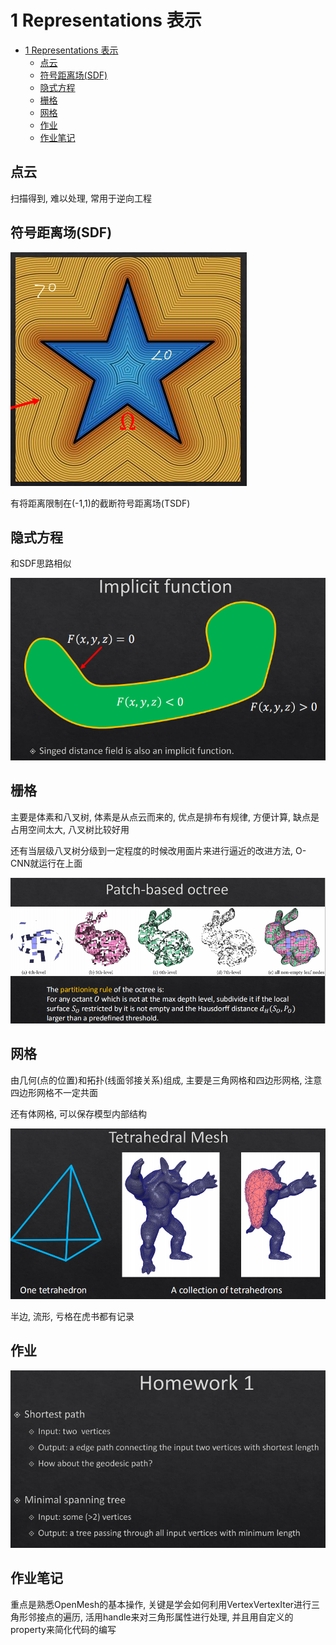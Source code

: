 # 1 Representations 表示

- [1 Representations 表示](#1-representations-表示)
  - [点云](#点云)
  - [符号距离场(SDF)](#符号距离场sdf)
  - [隐式方程](#隐式方程)
  - [栅格](#栅格)
  - [网格](#网格)
  - [作业](#作业)
  - [作业笔记](#作业笔记)

## 点云

扫描得到, 难以处理, 常用于逆向工程

## 符号距离场(SDF)

![picture 1](Media/54249734da85bc371489a24002ef996b378643cc149743de8570d6b2c9d25ef9.png)  

有将距离限制在(-1,1)的截断符号距离场(TSDF)

## 隐式方程

和SDF思路相似

![picture 2](Media/adfa5244c079b139abb1f6ff4262413843ed0a0422b991eabf593a9bffe69b81.png)  

## 栅格

主要是体素和八叉树, 体素是从点云而来的, 优点是排布有规律, 方便计算, 缺点是占用空间太大, 八叉树比较好用

还有当层级八叉树分级到一定程度的时候改用面片来进行逼近的改进方法, O-CNN就运行在上面

![picture 3](Media/2358f71a6f18232e9a24d1f9aedc2fca23cb8ac0b0ead275c1724d37bc6290a3.png)  

## 网格

由几何(点的位置)和拓扑(线面邻接关系)组成, 主要是三角网格和四边形网格, 注意四边形网格不一定共面

还有体网格, 可以保存模型内部结构

![picture 4](Media/6be8fdce1e9f60c859ca1ec188ef229dd131f8d37d2cb4751cab7be3183f4852.png)  

半边, 流形, 亏格在虎书都有记录

## 作业

![picture 19](Media/472a696225662550294a7a9b618ea29a81ccbfb957e8f9c57a6d80c081d3c6f6.png)  

## 作业笔记

重点是熟悉OpenMesh的基本操作, 关键是学会如何利用VertexVertexIter进行三角形邻接点的遍历, 活用handle来对三角形属性进行处理, 并且用自定义的property来简化代码的编写
